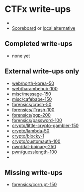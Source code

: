 # CTFx write-ups

* <TODO>
* [Scoreboard](TODO) or [local alternative](scoreboard.txt)

## Completed write-ups

* none yet

## External write-ups only

* [web/north-korea-50](web/north-korea-50)
* [web/harambehub-100](web/harambehub-100)
* [misc/message-150](misc/message-150)
* [misc/cafebabe-150](misc/cafebabe-150)
* [forensics/crash-50](forensics/crash-50)
* [forensics/iTrash-100](forensics/iTrash-100)
* [forensics/pgp-200](forensics/pgp-200)
* [forensics/password-100](forensics/password-100)
* [crypto/little-crypto-gambler-150](crypto/little-crypto-gambler-150)
* [crypto/lambda-50](crypto/lambda-50)
* [crypto/blocky-1](crypto/blocky-1)
* [crypto/customauth-100](crypto/customauth-100)
* [pwn/dat-boinary-250](pwn/dat-boinary-250)
* [pwn/guesslength-100](pwn/guesslength-100)
* 
## Missing write-ups

* [forensics/corrupt-150](forensics/corrupt-150)
